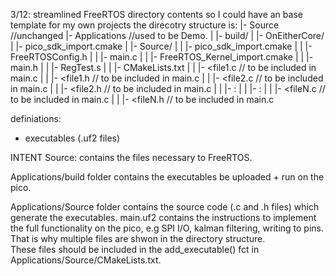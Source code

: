 
3/12: streamlined FreeRTOS directory contents so I could have an base template  for my own projects
the direcotry structure is:
|- Source //unchanged 
|- Applications //used to be Demo. 
|   |- build/
|   |- OnEitherCore/
|   |- pico_sdk_import.cmake
|   |- Source/
|   |   |- pico_sdk_import.cmake
|   |   |- FreeRTOSConfig.h
|   |   |- main.c
|   |   |- FreeRTOS_Kernel_import.cmake
|   |   |- main.h
|   |   |- RegTest.s
|   |   |- CMakeLists.txt
|   |   |- <file1.c  // to be included in main.c
|   |   |- <file1.h  // to be included in main.c
|   |   |- <file2.c  // to be included in main.c
|   |   |- <file2.h  // to be included in main.c
|   |   |-          :
|   |   |-          :
|   |   |- <fileN.c  // to be included in main.c
|   |   |- <fileN.h  // to be included in main.c



definiations: 
- executables (.uf2 files)

INTENT
Source: contains the files necessary to FreeRTOS.

Applications/build folder  contains the executables  be uploaded + run on the pico. 

Applications/Source folder contains the source code (.c and .h files) which generate the executables. main.uf2 contains the instructions to implement the full functionality on the pico, e.g  SPI I/O,  kalman filtering, writing to pins. That is why multiple files are shwon in the directory structure.  
These files should be included in the add_executable() fct in Applications/Source/CMakeLists.txt. 